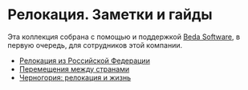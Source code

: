 Релокация. Заметки и гайды
==========================

Эта коллекция собрана с помощью и поддержкой [Beda Software](https://github.com/beda-software), в первую очередь, для сотрудников этой компании.

* [Релокация из Российской Федерации](./from_ru/README.md)
* [Перемещения между странами](./transfer/README.md)
* [Черногория: релокация и жизнь](./montenegro/README.md)
